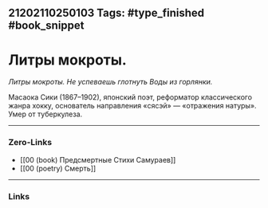 21202110250103
Tags: #type_finished #book_snippet 
---
# Литры мокроты.

*Литры мокроты.
Не успеваешь глотнуть
Воды из горлянки.*

Масаока Сики (1867–1902), японский поэт, реформатор классического жанра хокку, основатель направления «сясэй» — «отражения натуры». Умер от туберкулеза. 

---
### Zero-Links
 - [[00 (book) Предсмертные Стихи Самураев]]
 - [[00 (poetry) Смерть]]
---
### Links
